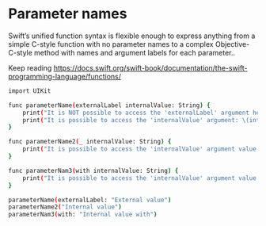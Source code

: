 # Parameter names

Swift’s unified function syntax is flexible enough to express anything from a simple C-style function with no parameter names to a complex Objective-C-style method with names and argument labels for each parameter..

Keep reading https://docs.swift.org/swift-book/documentation/the-swift-programming-language/functions/

```bash
import UIKit

func parameterName(externalLabel internalValue: String) {
    print("It is NOT possible to access the 'externalLabel' argument here")
    print("It is possible to access the 'internalValue' argument: \(internalValue)")
}

func parameterName2(_ internalValue: String) {
    print("It is possible to access the 'internalValue' argument value: \(internalValue)")
}

func parameterNam3(with internalValue: String) {
    print("It is possible to access the 'internalValue' argument value: \(internalValue)")
}

parameterName(externalLabel: "External value")
parameterName2("Internal value")
parameterNam3(with: "Internal value with")

```